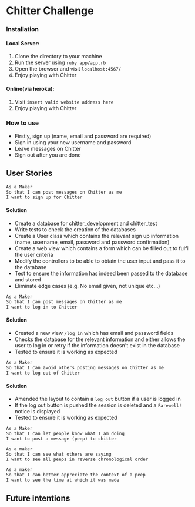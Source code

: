 # Chitter Challenge

### Installation

#### Local Server:
1. Clone the directory to your machine
2. Run the server using ```ruby app/app.rb```
3. Open the browser and visit ```localhost:4567/```
4. Enjoy playing with Chitter

#### Online(via heroku):
1. Visit ```insert valid website address here```
2. Enjoy playing with Chitter


### How to use

* Firstly, sign up (name, email and password are required)
* Sign in using your new username and password
* Leave messages on Chitter
* Sign out after you are done

## User Stories

```
As a Maker
So that I can post messages on Chitter as me
I want to sign up for Chitter
```
#### Solution

* Create a database for chitter_development and chitter_test
* Write tests to check the creation of the databases
* Create a User class which contains the relevant sign up information (name, username, email, password and password confirmation)
* Create a web view which contains a form which can be filled out to fulfil the user criteria
* Modify the controllers to be able to obtain the user input and pass it to the database
* Test to ensure the information has indeed been passed to the database and stored
* Eliminate edge cases (e.g. No email given, not unique etc...)


```
As a Maker
So that I can post messages on Chitter as me
I want to log in to Chitter
```
#### Solution

* Created a new view ```/log_in``` which has email and password fields
* Checks the database for the relevant information and either allows the user to log in or retry if the information doesn't exist in the database
* Tested to ensure it is working as expected

```
As a Maker
So that I can avoid others posting messages on Chitter as me
I want to log out of Chitter
```
#### Solution

* Amended the layout to contain a ```log out``` button if a user is logged in
* If the log out button is pushed the session is deleted and a ```Farewell!``` notice is displayed
* Tested to ensure it is working as expected

```
As a Maker
So that I can let people know what I am doing  
I want to post a message (peep) to chitter
```

```
As a maker
So that I can see what others are saying  
I want to see all peeps in reverse chronological order
```

```
As a maker
So that I can better appreciate the context of a peep
I want to see the time at which it was made
```

## Future intentions
